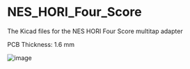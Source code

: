 # NES_HORI_Four_Score
The Kicad files for the NES HORI Four Score multitap adapter

PCB Thickness: 1.6 mm

![image](https://github.com/RWeick/NES_HORI_Four_Square/blob/main/NESFourScore.png)
